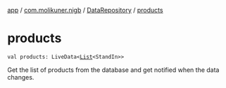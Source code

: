 [app](../../index.md) / [com.molikuner.nigb](../index.md) / [DataRepository](index.md) / [products](./products.md)

# products

`val products: LiveData<`[`List`](https://kotlinlang.org/api/latest/jvm/stdlib/kotlin.collections/-list/index.html)`<StandIn>>`

Get the list of products from the database and get notified when the data changes.

